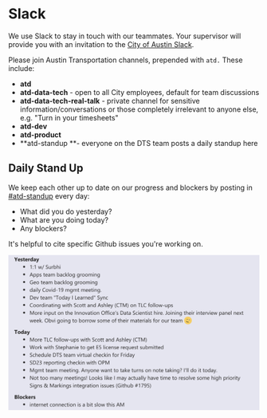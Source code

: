 # Slack

We use Slack to stay in touch with our teammates. Your supervisor will provide you with an invitation to the [City of Austin Slack](https://austininnovation.slack.com/signup).&#x20;

Please join Austin Transportation channels,  prepended with `atd.` These include:

* **atd**
* **atd-data-tech** - open to all City employees, default for team discussions&#x20;
* **atd-data-tech-real-talk** - private channel for sensitive information/conversations or those completely irrelevant to anyone else, e.g. "Turn in your timesheets"
* **atd-dev​**
* **atd-product​**
* **atd-standup **- everyone on the DTS team posts a daily standup here

## Daily Stand Up

We keep each other up to date on our progress and blockers by posting in [#atd-standup](https://app.slack.com/client/T04KZA1MB/CHXHA8YAU) every day:

* What did you do yesterday?
* What are you doing today?
* Any blockers?

It's helpful to cite specific Github issues you're working on.&#x20;

![](.gitbook/assets/standup.png)

